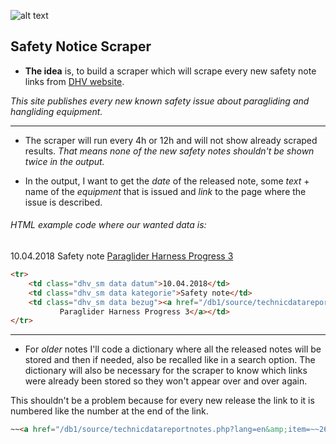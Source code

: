 ![alt text](https://www.dhv.de/fileadmin/templates/dhv2011/img/pagelayout/dhv_logo_print.jpg "DHV logo")
## Safety Notice Scraper

+ **The idea** is, to build a scraper which will scrape every new safety note links from [DHV website](https://www.dhv.de/en/safety/safety-notes/ "DHV's Safety Notices").

_This site publishes every new known safety issue about paragliding and hangliding equipment._
***
+ The scraper will run every 4h or 12h and will not show already scraped results. _That means none of the new safety notes shouldn't be shown twice in the output._
 
+ In the output, I want to get the *date* of the released note, some *text* + name of the *equipment* that is issued and *link* to the page where the issue is described.

###### HTML example code where our wanted data is:

<tr>
	<td class="dhv_sm data datum">10.04.2018</td>
	<td class="dhv_sm data kategorie">Safety note</td>
	<td class="dhv_sm data bezug"><a href="/db1/source/technicdatareportnotes.php?                    lang=en&amp;item=267" class="dhv_sm bezug" target="_blank">
           Paraglider Harness Progress 3</a></td>
</tr>

```html
<tr>
	<td class="dhv_sm data datum">10.04.2018</td>
	<td class="dhv_sm data kategorie">Safety note</td>
	<td class="dhv_sm data bezug"><a href="/db1/source/technicdatareportnotes.php?                             lang=en&amp;item=267" class="dhv_sm bezug" target="_blank">
           Paraglider Harness Progress 3</a></td>
</tr>
```
___

+ For *older* notes I'll code a dictionary where all the released notes will be stored and then if needed, also be recalled like in a search option. The dictionary will also be necessary for the scraper to know which links were already been stored so they won't appear over and over again.

This shouldn't be a problem because for every new release the link to it is numbered like the number at the end of the link.
```html
~~<a href="/db1/source/technicdatareportnotes.php?lang=en&amp;item=~~267~~"</a>~~
```








